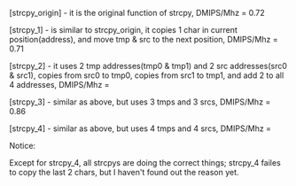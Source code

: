 [strcpy_origin] - it is the original function of strcpy, DMIPS/Mhz = 0.72

[strcpy_1] - is similar to strcpy_origin, it copies 1 char in current position(address), and move tmp & src to the next position, DMIPS/Mhz = 0.71

[strcpy_2] - it uses 2 tmp addresses(tmp0 & tmp1) and 2 src addresses(src0 & src1), copies from src0 to tmp0, copies from src1 to tmp1, and add 2 to all 4 addresses, DMIPS/Mhz =  

[strcpy_3] - similar as above, but uses 3 tmps and 3 srcs, DMIPS/Mhz = 0.86

[strcpy_4] - similar as above, but uses 4 tmps and 4 srcs, DMIPS/Mhz = 

Notice:

Except for strcpy_4, all strcpys are doing the correct things; strcpy_4 failes to copy the last 2 chars, but I haven't found out the reason yet.
